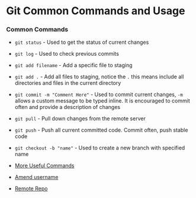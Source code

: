 # Git Common Commands and Usage
### Common Commands
- `git status` - Used to get the status of current changes
- `git log` - Used to check previous commits
- `git add filename` - Add a specific file to staging
- `git add .` - Add all files to staging, notice the `.` this means include all directories and files in the current directory
- `git commit -m "Comment Here"` - Used to commit current changes, `-m` allows a custom message to be typed inline. It is encouraged to commit often and provide a description of changes
- `git pull` - Pull down changes from the remote server
- `git push` - Push all current committed code. Commit often, push stable code
- `git checkout -b "name"` - Used to create a new branch with specified name

- [More Useful Commands](https://gist.github.com/hofmannsven/6814451)
- [Amend username](https://stackoverflow.com/questions/3042437/change-commit-author-at-one-specific-commit)
- [Remote Repo](https://matthew-brett.github.io/curious-git/curious_remotes.html)
